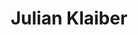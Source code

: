 ---
title: "Julian Klaiber"
draft: false
type: about-us
# post image
image: "images/ins/about-us/julian-klaiber.png"
# meta description
description: "`"
weight: 3
email: "julian.klaiber@ost.ch"
function: 
  - "Network and Research Engineer"
fieldOfActivity: 
  - "CKA and CKAD"
  - "CCNA Instructor"
  - "DevOps"
  - "Docker"
  - "ChatOps"
  - "Security Operations"
  - "General projects in the area of networking"
  - "Assistant for courses 'Computer Networks 1 & 2', 'Cloud Infrastructure' and 'Software Defined Networks'"
---